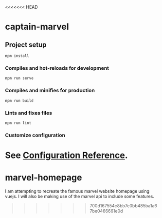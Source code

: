 <<<<<<< HEAD
# captain-marvel

## Project setup
```
npm install
```

### Compiles and hot-reloads for development
```
npm run serve
```

### Compiles and minifies for production
```
npm run build
```

### Lints and fixes files
```
npm run lint
```

### Customize configuration
See [Configuration Reference](https://cli.vuejs.org/config/).
=======
# marvel-homepage
I am attempting to recreate the famous marvel website homepage using vuejs. I will also be making use of the marvel api to include some features. 
>>>>>>> 700d167554c8bb7e0bb485ba1a67be0466661e0d
